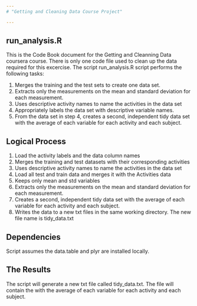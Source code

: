 ```yaml
---
# "Getting and Cleaning Data Course Project"

---
```

## run_analysis.R

This is the Code Book document for the Getting and Cleanning Data coursera course. There is only one code file used to clean up the data required for this excercise. The script run_analysis.R script performs the following tasks:

1. Merges the training and the test sets to create one data set.
2. Extracts only the measurements on the mean and standard deviation for each measurement. 
3. Uses descriptive activity names to name the activities in the data set
4. Appropriately labels the data set with descriptive variable names. 
5. From the data set in step 4, creates a second, independent tidy data set with the average of each variable for each activity and each subject.

## Logical Process

1. Load the activity labels and the data column names
2. Merges the training and test datasets with their corresponding activities
3. Uses descriptive activity names to name the activities in the data set
4. Load all test and train data and merges it with the Activities data
5. Keeps only mean and std variables
6. Extracts only the measurements on the mean and standard deviation for each measurement.
7. Creates a second, independent tidy data set with the average of each variable for each activity and each subject.
8. Writes the data to a new txt files in the same working directory. The new file name is tidy_data.txt

## Dependencies

Script assumes the data.table and plyr are installed locally.


## The Results

The script will generate a new txt file called tidy_data.txt. The file will contain the with the average of each variable for each activity and each subject.
